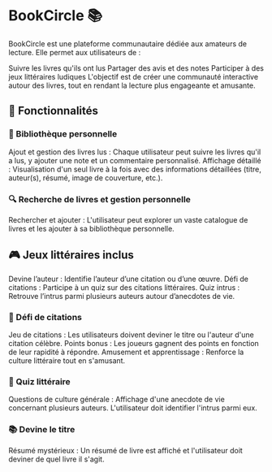 # BookCircle 📚
BookCircle est une plateforme communautaire dédiée aux amateurs de lecture. Elle permet aux utilisateurs de :

Suivre les livres qu'ils ont lus
Partager des avis et des notes
Participer à des jeux littéraires ludiques
L'objectif est de créer une communauté interactive autour des livres, tout en rendant la lecture plus engageante et amusante.

## 🚀 Fonctionnalités
### 📖 Bibliothèque personnelle
Ajout et gestion des livres lus : Chaque utilisateur peut suivre les livres qu'il a lus, y ajouter une note et un commentaire personnalisé.
Affichage détaillé : Visualisation d'un seul livre à la fois avec des informations détaillées (titre, auteur(s), résumé, image de couverture, etc.).
### 🔍 Recherche de livres et gestion personnelle
Rechercher et ajouter : L'utilisateur peut explorer un vaste catalogue de livres et les ajouter à sa bibliothèque personnelle.
## 🎮 Jeux littéraires inclus
Devine l’auteur : Identifie l’auteur d’une citation ou d’une œuvre.
Défi de citations : Participe à un quiz sur des citations littéraires.
Quiz intrus : Retrouve l’intrus parmi plusieurs auteurs autour d’anecdotes de vie.
### 🎯 Défi de citations
Jeu de citations : Les utilisateurs doivent deviner le titre ou l'auteur d'une citation célèbre.
Points bonus : Les joueurs gagnent des points en fonction de leur rapidité à répondre.
Amusement et apprentissage : Renforce la culture littéraire tout en s'amusant.
### 🧠 Quiz littéraire
Questions de culture générale : Affichage d'une anecdote de vie concernant plusieurs auteurs. L'utilisateur doit identifier l'intrus parmi eux.
### 📚 Devine le titre
Résumé mystérieux : Un résumé de livre est affiché et l'utilisateur doit deviner de quel livre il s'agit.


